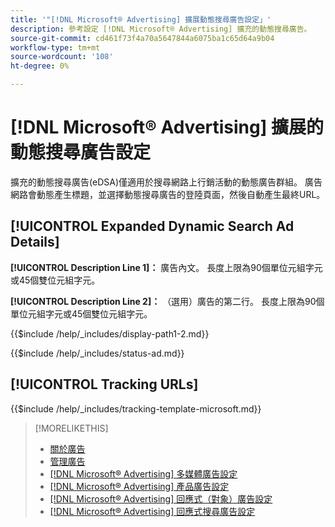 ```yaml
---
title: '"[!DNL Microsoft® Advertising] 擴展動態搜尋廣告設定」'
description: 參考設定 [!DNL Microsoft® Advertising] 擴充的動態搜尋廣告。
source-git-commit: cd461f73f4a70a5647844a6075ba1c65d64a9b04
workflow-type: tm+mt
source-wordcount: '108'
ht-degree: 0%

---
```


# [!DNL Microsoft® Advertising] 擴展的動態搜尋廣告設定

擴充的動態搜尋廣告(eDSA)僅適用於搜尋網路上行銷活動的動態廣告群組。 廣告網路會動態產生標題，並選擇動態搜尋廣告的登陸頁面，然後自動產生最終URL。

## [!UICONTROL Expanded Dynamic Search Ad Details]

**[!UICONTROL Description Line 1]：** 廣告內文。 長度上限為90個單位元組字元或45個雙位元組字元。

<!-- **[!UICONTROL Display Path 1]**, **[!UICONTROL Display Path 2]:** -->

**[!UICONTROL Description Line 2]：** （選用）廣告的第二行。 長度上限為90個單位元組字元或45個雙位元組字元。

{{$include /help/_includes/display-path1-2.md}}

<!-- **[!UICONTROL Status]:** -->

{{$include /help/_includes/status-ad.md}}

## [!UICONTROL Tracking URLs]

<!-- **[!UICONTROL Tracking Template URl]:** -->

{{$include /help/_includes/tracking-template-microsoft.md}}

>[!MORELIKETHIS]
>
>* [關於廣告](ad-about.md)
>* [管理廣告](ad-manage.md)
>* [[!DNL Microsoft® Advertising] 多媒體廣告設定](ad-settings-microsoft-multimedia.md)
>* [[!DNL Microsoft® Advertising] 產品廣告設定](ad-settings-microsoft-product.md)
>* [[!DNL Microsoft® Advertising] 回應式（對象）廣告設定](ad-settings-microsoft-responsive.md)
>* [[!DNL Microsoft® Advertising] 回應式搜尋廣告設定](ad-settings-microsoft-rsa.md)

